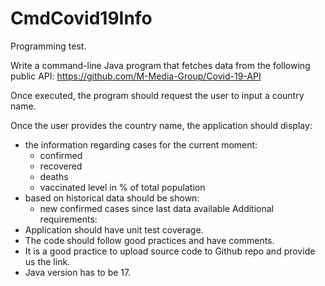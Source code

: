 # CmdCovid19Info
Programming test.

Write a command-line Java program that fetches data from the following public API:
https://github.com/M-Media-Group/Covid-19-API

Once executed, the program should request the user to input a country name.

Once the user provides the country name, the application should display:
  - the information regarding cases for the current moment:
    * confirmed
    * recovered
    * deaths
    * vaccinated level in % of total population
  - based on historical data should be shown:
    * new confirmed cases since last data available
Additional requirements:
  - Application should have unit test coverage.
  - The code should follow good practices and have comments.
  - It is a good practice to upload source code to Github repo and provide us the link.
  - Java version has to be 17.
